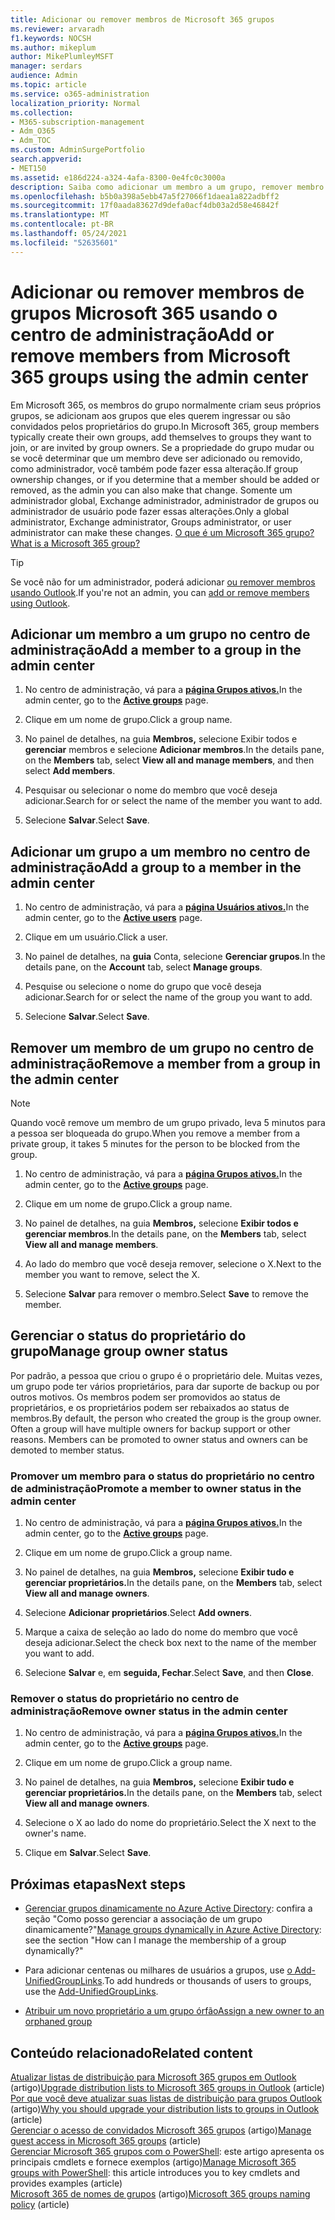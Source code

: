 ```yaml
---
title: Adicionar ou remover membros de Microsoft 365 grupos
ms.reviewer: arvaradh
f1.keywords: NOCSH
ms.author: mikeplum
author: MikePlumleyMSFT
manager: serdars
audience: Admin
ms.topic: article
ms.service: o365-administration
localization_priority: Normal
ms.collection:
- M365-subscription-management
- Adm_O365
- Adm_TOC
ms.custom: AdminSurgePortfolio
search.appverid:
- MET150
ms.assetid: e186d224-a324-4afa-8300-0e4fc0c3000a
description: Saiba como adicionar um membro a um grupo, remover membro do grupo e gerenciar o status do proprietário do grupo no Microsoft 365 de administração.
ms.openlocfilehash: b5b0a398a5ebb47a5f27066f1daea1a822adbff2
ms.sourcegitcommit: 17f0aada83627d9defa0acf4db03a2d58e46842f
ms.translationtype: MT
ms.contentlocale: pt-BR
ms.lasthandoff: 05/24/2021
ms.locfileid: "52635601"
---
```

# <a name="add-or-remove-members-from-microsoft-365-groups-using-the-admin-center"></a><span data-ttu-id="092c1-103">Adicionar ou remover membros de grupos Microsoft 365 usando o centro de administração</span><span class="sxs-lookup"><span data-stu-id="092c1-103">Add or remove members from Microsoft 365 groups using the admin center</span></span>

<span data-ttu-id="092c1-104">Em Microsoft 365, os membros do grupo normalmente criam seus próprios grupos, se adicionam aos grupos que eles querem ingressar ou são convidados pelos proprietários do grupo.</span><span class="sxs-lookup"><span data-stu-id="092c1-104">In Microsoft 365, group members typically create their own groups, add themselves to groups they want to join, or are invited by group owners.</span></span> <span data-ttu-id="092c1-105">Se a propriedade do grupo mudar ou se você determinar que um membro deve ser adicionado ou removido, como administrador, você também pode fazer essa alteração.</span><span class="sxs-lookup"><span data-stu-id="092c1-105">If group ownership changes, or if you determine that a member should be added or removed, as the admin you can also make that change.</span></span> <span data-ttu-id="092c1-106">Somente um administrador global, Exchange administrador, administrador de grupos ou administrador de usuário pode fazer essas alterações.</span><span class="sxs-lookup"><span data-stu-id="092c1-106">Only a global administrator, Exchange administrator, Groups administrator, or user administrator can make these changes.</span></span> [<span data-ttu-id="092c1-107">O que é um Microsoft 365 grupo?</span><span class="sxs-lookup"><span data-stu-id="092c1-107">What is a Microsoft 365 group?</span></span>](https://support.microsoft.com/office/b565caa1-5c40-40ef-9915-60fdb2d97fa2)

> [!TIP]
> <span data-ttu-id="092c1-108">Se você não for um administrador, poderá adicionar [ou remover membros usando Outlook](https://support.microsoft.com/office/3b650f4a-5c9b-4f94-a1bb-0cca4b1091de).</span><span class="sxs-lookup"><span data-stu-id="092c1-108">If you're not an admin, you can [add or remove members using Outlook](https://support.microsoft.com/office/3b650f4a-5c9b-4f94-a1bb-0cca4b1091de).</span></span>
  
## <a name="add-a-member-to-a-group-in-the-admin-center"></a><span data-ttu-id="092c1-109">Adicionar um membro a um grupo no centro de administração</span><span class="sxs-lookup"><span data-stu-id="092c1-109">Add a member to a group in the admin center</span></span>

1. <span data-ttu-id="092c1-110">No centro de administração, vá para a [**página Grupos ativos.**](https://admin.microsoft.com/Adminportal/Home?#/groups)</span><span class="sxs-lookup"><span data-stu-id="092c1-110">In the admin center, go to the [**Active groups**](https://admin.microsoft.com/Adminportal/Home?#/groups) page.</span></span>  

2. <span data-ttu-id="092c1-111">Clique em um nome de grupo.</span><span class="sxs-lookup"><span data-stu-id="092c1-111">Click a group name.</span></span>

3. <span data-ttu-id="092c1-112">No painel de detalhes, na guia **Membros,** selecione Exibir todos e **gerenciar** membros e selecione **Adicionar membros**.</span><span class="sxs-lookup"><span data-stu-id="092c1-112">In the details pane, on the **Members** tab, select **View all and manage members**, and then select **Add members**.</span></span>

4. <span data-ttu-id="092c1-113">Pesquisar ou selecionar o nome do membro que você deseja adicionar.</span><span class="sxs-lookup"><span data-stu-id="092c1-113">Search for or select the name of the member you want to add.</span></span>

5. <span data-ttu-id="092c1-114">Selecione **Salvar**.</span><span class="sxs-lookup"><span data-stu-id="092c1-114">Select **Save**.</span></span>

## <a name="add-a-group-to-a-member-in-the-admin-center"></a><span data-ttu-id="092c1-115">Adicionar um grupo a um membro no centro de administração</span><span class="sxs-lookup"><span data-stu-id="092c1-115">Add a group to a member in the admin center</span></span>

1. <span data-ttu-id="092c1-116">No centro de administração, vá para a [**página Usuários ativos.**](https://admin.microsoft.com/Adminportal/Home?#/users)</span><span class="sxs-lookup"><span data-stu-id="092c1-116">In the admin center, go to the [**Active users**](https://admin.microsoft.com/Adminportal/Home?#/users) page.</span></span>  

2. <span data-ttu-id="092c1-117">Clique em um usuário.</span><span class="sxs-lookup"><span data-stu-id="092c1-117">Click a user.</span></span>

3. <span data-ttu-id="092c1-118">No painel de detalhes, na **guia** Conta, selecione **Gerenciar grupos**.</span><span class="sxs-lookup"><span data-stu-id="092c1-118">In the details pane, on the **Account** tab, select **Manage groups**.</span></span>

4. <span data-ttu-id="092c1-119">Pesquise ou selecione o nome do grupo que você deseja adicionar.</span><span class="sxs-lookup"><span data-stu-id="092c1-119">Search for or select the name of the group you want to add.</span></span>

5. <span data-ttu-id="092c1-120">Selecione **Salvar**.</span><span class="sxs-lookup"><span data-stu-id="092c1-120">Select **Save**.</span></span>

## <a name="remove-a-member-from-a-group-in-the-admin-center"></a><span data-ttu-id="092c1-121">Remover um membro de um grupo no centro de administração</span><span class="sxs-lookup"><span data-stu-id="092c1-121">Remove a member from a group in the admin center</span></span>

> [!NOTE]
> <span data-ttu-id="092c1-122">Quando você remove um membro de um grupo privado, leva 5 minutos para a pessoa ser bloqueada do grupo.</span><span class="sxs-lookup"><span data-stu-id="092c1-122">When you remove a member from a private group, it takes 5 minutes for the person to be blocked from the group.</span></span>

1. <span data-ttu-id="092c1-123">No centro de administração, vá para a [**página Grupos ativos.**](https://admin.microsoft.com/Adminportal/Home?#/groups)</span><span class="sxs-lookup"><span data-stu-id="092c1-123">In the admin center, go to the [**Active groups**](https://admin.microsoft.com/Adminportal/Home?#/groups) page.</span></span>  

2. <span data-ttu-id="092c1-124">Clique em um nome de grupo.</span><span class="sxs-lookup"><span data-stu-id="092c1-124">Click a group name.</span></span>

3. <span data-ttu-id="092c1-125">No painel de detalhes, na guia **Membros,** selecione **Exibir todos e gerenciar membros**.</span><span class="sxs-lookup"><span data-stu-id="092c1-125">In the details pane, on the **Members** tab, select **View all and manage members**.</span></span>

4. <span data-ttu-id="092c1-126">Ao lado do membro que você deseja remover, selecione o X.</span><span class="sxs-lookup"><span data-stu-id="092c1-126">Next to the member you want to remove, select the X.</span></span>

5. <span data-ttu-id="092c1-127">Selecione **Salvar** para remover o membro.</span><span class="sxs-lookup"><span data-stu-id="092c1-127">Select **Save** to remove the member.</span></span>

## <a name="manage-group-owner-status"></a><span data-ttu-id="092c1-128">Gerenciar o status do proprietário do grupo</span><span class="sxs-lookup"><span data-stu-id="092c1-128">Manage group owner status</span></span>

<span data-ttu-id="092c1-p102">Por padrão, a pessoa que criou o grupo é o proprietário dele. Muitas vezes, um grupo pode ter vários proprietários, para dar suporte de backup ou por outros motivos. Os membros podem ser promovidos ao status de proprietários, e os proprietários podem ser rebaixados ao status de membros.</span><span class="sxs-lookup"><span data-stu-id="092c1-p102">By default, the person who created the group is the group owner. Often a group will have multiple owners for backup support or other reasons. Members can be promoted to owner status and owners can be demoted to member status.</span></span>
  
### <a name="promote-a-member-to-owner-status-in-the-admin-center"></a><span data-ttu-id="092c1-132">Promover um membro para o status do proprietário no centro de administração</span><span class="sxs-lookup"><span data-stu-id="092c1-132">Promote a member to owner status in the admin center</span></span>

1. <span data-ttu-id="092c1-133">No centro de administração, vá para a [**página Grupos ativos.**](https://admin.microsoft.com/Adminportal/Home?#/groups)</span><span class="sxs-lookup"><span data-stu-id="092c1-133">In the admin center, go to the [**Active groups**](https://admin.microsoft.com/Adminportal/Home?#/groups) page.</span></span>  

2. <span data-ttu-id="092c1-134">Clique em um nome de grupo.</span><span class="sxs-lookup"><span data-stu-id="092c1-134">Click a group name.</span></span>

3. <span data-ttu-id="092c1-135">No painel de detalhes, na guia **Membros,** selecione **Exibir tudo e gerenciar proprietários.**</span><span class="sxs-lookup"><span data-stu-id="092c1-135">In the details pane, on the **Members** tab, select **View all and manage owners**.</span></span>

4. <span data-ttu-id="092c1-136">Selecione **Adicionar proprietários**.</span><span class="sxs-lookup"><span data-stu-id="092c1-136">Select **Add owners**.</span></span>

5. <span data-ttu-id="092c1-137">Marque a caixa de seleção ao lado do nome do membro que você deseja adicionar.</span><span class="sxs-lookup"><span data-stu-id="092c1-137">Select the check box next to the name of the member you want to add.</span></span>

6. <span data-ttu-id="092c1-138">Selecione **Salvar** e, em **seguida, Fechar**.</span><span class="sxs-lookup"><span data-stu-id="092c1-138">Select **Save**, and then **Close**.</span></span>

### <a name="remove-owner-status-in-the-admin-center"></a><span data-ttu-id="092c1-139">Remover o status do proprietário no centro de administração</span><span class="sxs-lookup"><span data-stu-id="092c1-139">Remove owner status in the admin center</span></span>

1. <span data-ttu-id="092c1-140">No centro de administração, vá para a [**página Grupos ativos.**](https://admin.microsoft.com/Adminportal/Home?#/groups)</span><span class="sxs-lookup"><span data-stu-id="092c1-140">In the admin center, go to the [**Active groups**](https://admin.microsoft.com/Adminportal/Home?#/groups) page.</span></span>  

2. <span data-ttu-id="092c1-141">Clique em um nome de grupo.</span><span class="sxs-lookup"><span data-stu-id="092c1-141">Click a group name.</span></span>

3. <span data-ttu-id="092c1-142">No painel de detalhes, na guia **Membros,** selecione **Exibir tudo e gerenciar proprietários.**</span><span class="sxs-lookup"><span data-stu-id="092c1-142">In the details pane, on the **Members** tab, select **View all and manage owners**.</span></span>

4. <span data-ttu-id="092c1-143">Selecione o X ao lado do nome do proprietário.</span><span class="sxs-lookup"><span data-stu-id="092c1-143">Select the X next to the owner's name.</span></span>

5. <span data-ttu-id="092c1-144">Clique em **Salvar**.</span><span class="sxs-lookup"><span data-stu-id="092c1-144">Select **Save**.</span></span>

## <a name="next-steps"></a><span data-ttu-id="092c1-145">Próximas etapas</span><span class="sxs-lookup"><span data-stu-id="092c1-145">Next steps</span></span>

- <span data-ttu-id="092c1-146">[Gerenciar grupos dinamicamente no Azure Active Directory](/azure/active-directory/fundamentals/active-directory-groups-create-azure-portal): confira a seção "Como posso gerenciar a associação de um grupo dinamicamente?"</span><span class="sxs-lookup"><span data-stu-id="092c1-146">[Manage groups dynamically in Azure Active Directory](/azure/active-directory/fundamentals/active-directory-groups-create-azure-portal): see the section "How can I manage the membership of a group dynamically?"</span></span>

- <span data-ttu-id="092c1-147">Para adicionar centenas ou milhares de usuários a grupos, use [o Add-UnifiedGroupLinks](/powershell/module/exchange/add-unifiedgrouplinks).</span><span class="sxs-lookup"><span data-stu-id="092c1-147">To add hundreds or thousands of users to groups, use the [Add-UnifiedGroupLinks](/powershell/module/exchange/add-unifiedgrouplinks).</span></span>

- [<span data-ttu-id="092c1-148">Atribuir um novo proprietário a um grupo órfão</span><span class="sxs-lookup"><span data-stu-id="092c1-148">Assign a new owner to an orphaned group</span></span>](https://support.microsoft.com/office/86bb3db6-8857-45d1-95c8-f6d540e45732)

## <a name="related-content"></a><span data-ttu-id="092c1-149">Conteúdo relacionado</span><span class="sxs-lookup"><span data-stu-id="092c1-149">Related content</span></span>

<span data-ttu-id="092c1-150">[Atualizar listas de distribuição para Microsoft 365 grupos em Outlook](../manage/upgrade-distribution-lists.md) (artigo)</span><span class="sxs-lookup"><span data-stu-id="092c1-150">[Upgrade distribution lists to Microsoft 365 groups in Outlook](../manage/upgrade-distribution-lists.md) (article)</span></span>\
<span data-ttu-id="092c1-151">[Por que você deve atualizar suas listas de distribuição para grupos Outlook](https://support.microsoft.com/office/7fb3d880-593b-4909-aafa-950dd50ce188) (artigo)</span><span class="sxs-lookup"><span data-stu-id="092c1-151">[Why you should upgrade your distribution lists to groups in Outlook](https://support.microsoft.com/office/7fb3d880-593b-4909-aafa-950dd50ce188) (article)</span></span>\
<span data-ttu-id="092c1-152">[Gerenciar o acesso de convidados Microsoft 365 grupos](manage-guest-access-in-groups.md) (artigo)</span><span class="sxs-lookup"><span data-stu-id="092c1-152">[Manage guest access in Microsoft 365 groups](manage-guest-access-in-groups.md) (article)</span></span>\
<span data-ttu-id="092c1-153">[Gerenciar Microsoft 365 grupos com o PowerShell](../../enterprise/manage-microsoft-365-groups-with-powershell.md): este artigo apresenta os principais cmdlets e fornece exemplos (artigo)</span><span class="sxs-lookup"><span data-stu-id="092c1-153">[Manage Microsoft 365 groups with PowerShell](../../enterprise/manage-microsoft-365-groups-with-powershell.md): this article introduces you to key cmdlets and provides examples (article)</span></span>\
<span data-ttu-id="092c1-154">[Microsoft 365 de nomes de grupos](../../solutions/groups-naming-policy.md) (artigo)</span><span class="sxs-lookup"><span data-stu-id="092c1-154">[Microsoft 365 groups naming policy](../../solutions/groups-naming-policy.md) (article)</span></span>
